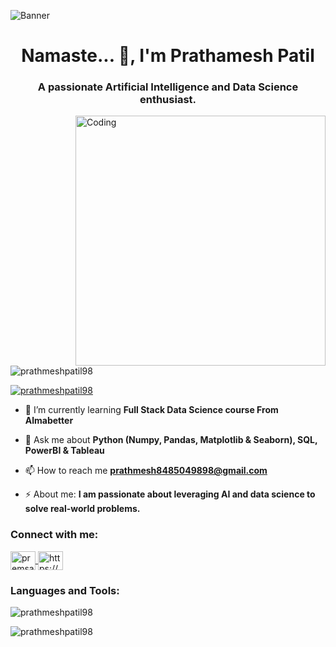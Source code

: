 <!-- Your Banner Image -->
![Banner](https://www.ringcentral.com/us/en/blog/wp-content/uploads/2020/07/342907102-Three-applications-for-AI-tech-in-your-business-workflow-Social-GIF-1.gif)

<!-- Introduction -->
<h1 align="center">Namaste... 👋, I'm Prathamesh Patil</h1>
<h3 align="center">A passionate Artificial Intelligence and Data Science enthusiast.</h3>

<!-- Profile Image -->
<img align="right" alt="Coding" width="400" src="https://www.ringcentral.com/us/en/blog/wp-content/uploads/2020/07/342907102-Three-applications-for-AI-tech-in-your-business-workflow-Social-GIF-1.gif">

<!-- Profile Views Counter -->
<p align="left"> <img src="https://komarev.com/ghpvc/?username=prathmeshpatil98&label=Profile%20views&color=0e75b6&style=flat" alt="prathmeshpatil98" /> </p>

<!-- LinkedIn Badge -->
<p align="left"> <a href="https://www.linkedin.com/in/prathmeshpatil98" target="_blank"><img src="https://img.shields.io/badge/linkedin-prathmeshpatil98-blue?logo=linkedin&style=for-the-badge" alt="prathmeshpatil98" /></a> </p>

<!-- Learning and Expertise -->
- 🌱 I’m currently learning **Full Stack Data Science course From Almabetter**

<!-- Skills -->
- 💬 Ask me about **Python (Numpy, Pandas, Matplotlib & Seaborn), SQL, PowerBI & Tableau**

<!-- Contact Information -->
- 📫 How to reach me **prathmesh8485049898@gmail.com**

<!-- About Me -->
- ⚡ About me: **I am passionate about leveraging AI and data science to solve real-world problems.**

<!-- Social Media Links -->
<h3 align="left">Connect with me:</h3>
<p align="left">
  <a href="https://twitter.com/premsainarayan" target="blank">
    <img align="center" src="https://raw.githubusercontent.com/rahuldkjain/github-profile-readme-generator/master/src/images/icons/Social/twitter.svg" alt="premsainarayan" height="30" width="40" />
  </a>
  <a href="https://linkedin.com/in/https://www.linkedin.com/in/prathmeshpatil98" target="blank">
    <img align="center" src="https://raw.githubusercontent.com/rahuldkjain/github-profile-readme-generator/master/src/images/icons/Social/linked-in-alt.svg" alt="https://www.linkedin.com/in/prathmeshpatil98/" height="30" width="40" />
  </a>
</p>

<!-- Languages and Tools -->
<h3 align="left">Languages and Tools:</h3>
<p align="left">
  <!-- Add icons and links for your languages and tools -->
</p>

<!-- GitHub Stats -->
<p><img align="center" src="https://github-readme-stats.vercel.app/api/top-langs?username=prathmeshpatil98&show_icons=true&locale=en&layout=compact" alt="prathmeshpatil98" /></p>

<p><img align="center" src="https://github-readme-streak-stats.herokuapp.com/?user=prathmeshpatil98" alt="prathmeshpatil98" /></p>
